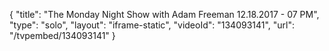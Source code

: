 {
    "title": "The Monday Night Show with Adam Freeman 12.18.2017 - 07 PM",
    "type": "solo",
    "layout": "iframe-static",
    "videoId": "134093141",
    "url": "\/tvpembed\/134093141"
}